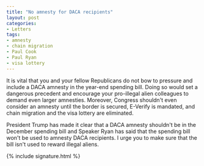 ```yaml
---
title: "No amnesty for DACA recipients"
layout: post
categories:
- Letters
tags:
- amnesty
- chain migration
- Paul Cook
- Paul Ryan
- visa lottery
---
```


It is vital that you and your fellow Republicans do not bow to pressure and include a DACA amnesty in the year-end spending bill. Doing so would set a dangerous precedent and encourage your pro-illegal alien colleagues to demand even larger amnesties. Moreover, Congress shouldn't even consider an amnesty until the border is secured, E-Verify is mandated, and chain migration and the visa lottery are eliminated.

President Trump has made it clear that a DACA amnesty shouldn't be in the December spending bill and Speaker Ryan has said that the spending bill won't be used to amnesty DACA recipients. I urge you to make sure that the bill isn't used to reward illegal aliens.

{% include signature.html %}
